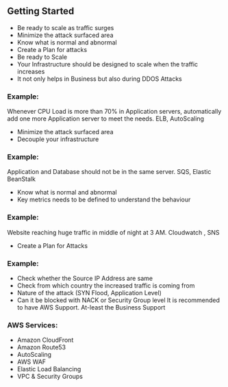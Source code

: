 ## Getting Started 
* Be ready to scale as traffic surges
* Minimize the attack surfaced area 
* Know what is normal and abnormal
* Create a Plan for attacks
* Be ready to Scale
* Your Infrastructure should be designed to scale when the traffic increases
* It not only helps in Business but also during DDOS Attacks
 
### Example:
Whenever CPU Load is more than 70% in Application servers, automatically add one more Application server to meet the needs. ELB, AutoScaling
* Minimize the attack surfaced area
* Decouple your infrastructure 
 
### Example:
Application and Database should not be in the same server. SQS, Elastic BeanStalk
* Know what is normal and abnormal
* Key metrics needs to be defined to understand the behaviour
 
### Example:

Website reaching huge traffic in middle of night at 3 AM. Cloudwatch , SNS
* Create a Plan for Attacks
 
### Example:
* Check whether the Source IP Address are same
* Check from which country the increased traffic is coming from
* Nature of the attack (SYN Flood, Application Level)
* Can it be blocked with NACK or Security Group level
It is recommended to have AWS Support. At-least the Business Support
 
### AWS Services: 
* Amazon CloudFront
* Amazon Route53
* AutoScaling
* AWS WAF
* Elastic Load Balancing
* VPC & Security Groups
